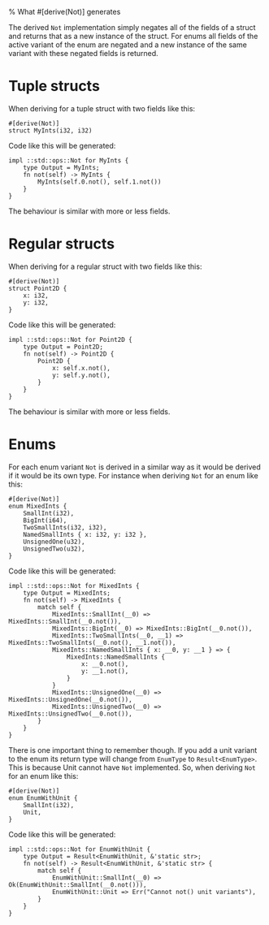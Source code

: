 % What #[derive(Not)] generates

The derived `Not` implementation simply negates all of the fields of a
struct and returns that as a new instance of the struct.
For enums all fields of the active variant of the enum are negated and a new
instance of the same variant with these negated fields is returned.

# Tuple structs

When deriving for a tuple struct with two fields like this:

```
#[derive(Not)]
struct MyInts(i32, i32)
```

Code like this will be generated:

```
impl ::std::ops::Not for MyInts {
    type Output = MyInts;
    fn not(self) -> MyInts {
        MyInts(self.0.not(), self.1.not())
    }
}
```

The behaviour is similar with more or less fields.


# Regular structs

When deriving for a regular struct with two fields like this:

```
#[derive(Not)]
struct Point2D {
    x: i32,
    y: i32,
}
```

Code like this will be generated:

```
impl ::std::ops::Not for Point2D {
    type Output = Point2D;
    fn not(self) -> Point2D {
        Point2D {
            x: self.x.not(),
            y: self.y.not(),
        }
    }
}
```

The behaviour is similar with more or less fields.


# Enums

For each enum variant `Not` is derived in a similar way as it would be derived
if it would be its own type.
For instance when deriving `Not` for an enum like this:

```
#[derive(Not)]
enum MixedInts {
    SmallInt(i32),
    BigInt(i64),
    TwoSmallInts(i32, i32),
    NamedSmallInts { x: i32, y: i32 },
    UnsignedOne(u32),
    UnsignedTwo(u32),
}
```

Code like this will be generated:

```
impl ::std::ops::Not for MixedInts {
    type Output = MixedInts;
    fn not(self) -> MixedInts {
        match self {
            MixedInts::SmallInt(__0) => MixedInts::SmallInt(__0.not()),
            MixedInts::BigInt(__0) => MixedInts::BigInt(__0.not()),
            MixedInts::TwoSmallInts(__0, __1) => MixedInts::TwoSmallInts(__0.not(), __1.not()),
            MixedInts::NamedSmallInts { x: __0, y: __1 } => {
                MixedInts::NamedSmallInts {
                    x: __0.not(),
                    y: __1.not(),
                }
            }
            MixedInts::UnsignedOne(__0) => MixedInts::UnsignedOne(__0.not()),
            MixedInts::UnsignedTwo(__0) => MixedInts::UnsignedTwo(__0.not()),
        }
    }
}
```

There is one important thing to remember though.
If you add a unit variant to the enum its return type will change from
`EnumType` to `Result<EnumType>`.
This is because Unit cannot have `Not` implemented.
So, when deriving `Not` for an enum like this:

```
#[derive(Not)]
enum EnumWithUnit {
    SmallInt(i32),
    Unit,
}
```

Code like this will be generated:

```
impl ::std::ops::Not for EnumWithUnit {
    type Output = Result<EnumWithUnit, &'static str>;
    fn not(self) -> Result<EnumWithUnit, &'static str> {
        match self {
            EnumWithUnit::SmallInt(__0) => Ok(EnumWithUnit::SmallInt(__0.not())),
            EnumWithUnit::Unit => Err("Cannot not() unit variants"),
        }
    }
}
```
